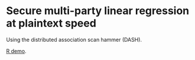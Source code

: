 # Secure multi-party linear regression at plaintext speed

Using the distributed association scan hammer (DASH).

[R demo](https://github.com/jbloom22/DASH/blob/master/dash.r).
